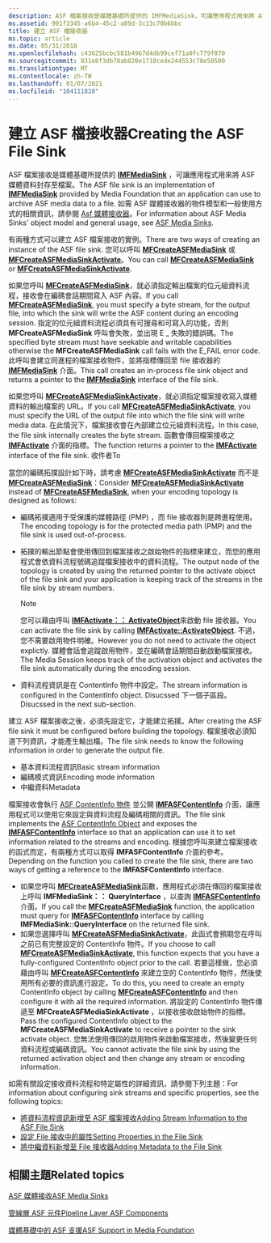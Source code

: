 ```yaml
---
description: ASF 檔案接收是媒體基礎所提供的 IMFMediaSink，可讓應用程式用來將 ASF 媒體資料封存至檔案。 如需 ASF 媒體接收物件模型和一般使用方式的相關資訊，請參閱 ASF 媒體接收器。
ms.assetid: 991f3345-a6b4-45c2-a89d-3c13c70b6bbc
title: 建立 ASF 檔接收器
ms.topic: article
ms.date: 05/31/2018
ms.openlocfilehash: c43625bcbc581b4967d4db99cef71a0fc779f070
ms.sourcegitcommit: 831e8f3db78ab820e1710cede244553c70e50500
ms.translationtype: MT
ms.contentlocale: zh-TW
ms.lasthandoff: 01/07/2021
ms.locfileid: "104111828"
---
```

# <a name="creating-the-asf-file-sink"></a><span data-ttu-id="4aa09-104">建立 ASF 檔接收器</span><span class="sxs-lookup"><span data-stu-id="4aa09-104">Creating the ASF File Sink</span></span>

<span data-ttu-id="4aa09-105">ASF 檔案接收是媒體基礎所提供的 [**IMFMediaSink**](/windows/desktop/api/mfidl/nn-mfidl-imfmediasink) ，可讓應用程式用來將 ASF 媒體資料封存至檔案。</span><span class="sxs-lookup"><span data-stu-id="4aa09-105">The ASF file sink is an implementation of [**IMFMediaSink**](/windows/desktop/api/mfidl/nn-mfidl-imfmediasink) provided by Media Foundation that an application can use to archive ASF media data to a file.</span></span> <span data-ttu-id="4aa09-106">如需 ASF 媒體接收器的物件模型和一般使用方式的相關資訊，請參閱 [Asf 媒體接收器](asf-media-sinks.md)。</span><span class="sxs-lookup"><span data-stu-id="4aa09-106">For information about ASF Media Sinks' object model and general usage, see [ASF Media Sinks](asf-media-sinks.md).</span></span>

<span data-ttu-id="4aa09-107">有兩種方式可以建立 ASF 檔案接收的實例。</span><span class="sxs-lookup"><span data-stu-id="4aa09-107">There are two ways of creating an instance of the ASF file sink.</span></span> <span data-ttu-id="4aa09-108">您可以呼叫 [**MFCreateASFMediaSink**](/windows/desktop/api/wmcontainer/nf-wmcontainer-mfcreateasfmediasink) 或 [**MFCreateASFMediaSinkActivate**](/windows/desktop/api/wmcontainer/nf-wmcontainer-mfcreateasfmediasinkactivate)。</span><span class="sxs-lookup"><span data-stu-id="4aa09-108">You can call [**MFCreateASFMediaSink**](/windows/desktop/api/wmcontainer/nf-wmcontainer-mfcreateasfmediasink) or [**MFCreateASFMediaSinkActivate**](/windows/desktop/api/wmcontainer/nf-wmcontainer-mfcreateasfmediasinkactivate).</span></span>

<span data-ttu-id="4aa09-109">如果您呼叫 [**MFCreateASFMediaSink**](/windows/desktop/api/wmcontainer/nf-wmcontainer-mfcreateasfmediasink)，就必須指定輸出檔案的位元組資料流程，接收會在編碼會話期間寫入 ASF 內容。</span><span class="sxs-lookup"><span data-stu-id="4aa09-109">If you call [**MFCreateASFMediaSink**](/windows/desktop/api/wmcontainer/nf-wmcontainer-mfcreateasfmediasink), you must specify a byte stream, for the output file, into which the sink will write the ASF content during an encoding session.</span></span> <span data-ttu-id="4aa09-110">指定的位元組資料流程必須具有可搜尋和可寫入的功能，否則 **MFCreateASFMediaSink** 呼叫會失敗，並出現 E \_ 失敗的錯誤碼。</span><span class="sxs-lookup"><span data-stu-id="4aa09-110">The specified byte stream must have seekable and writable capabilities otherwise the **MFCreateASFMediaSink** call fails with the E\_FAIL error code.</span></span> <span data-ttu-id="4aa09-111">此呼叫會建立同進程的檔案接收物件，並將指標傳回至 file 接收器的 [**IMFMediaSink**](/windows/desktop/api/mfidl/nn-mfidl-imfmediasink) 介面。</span><span class="sxs-lookup"><span data-stu-id="4aa09-111">This call creates an in-process file sink object and returns a pointer to the [**IMFMediaSink**](/windows/desktop/api/mfidl/nn-mfidl-imfmediasink) interface of the file sink.</span></span>

<span data-ttu-id="4aa09-112">如果您呼叫 [**MFCreateASFMediaSinkActivate**](/windows/desktop/api/wmcontainer/nf-wmcontainer-mfcreateasfmediasinkactivate)，就必須指定檔案接收寫入媒體資料的輸出檔案的 URL。</span><span class="sxs-lookup"><span data-stu-id="4aa09-112">If you call [**MFCreateASFMediaSinkActivate**](/windows/desktop/api/wmcontainer/nf-wmcontainer-mfcreateasfmediasinkactivate), you must specify the URL of the output file into which the file sink will write media data.</span></span> <span data-ttu-id="4aa09-113">在此情況下，檔案接收會在內部建立位元組資料流程。</span><span class="sxs-lookup"><span data-stu-id="4aa09-113">In this case, the file sink internally creates the byte stream.</span></span> <span data-ttu-id="4aa09-114">函數會傳回檔案接收之 [**IMFActivate**](/windows/desktop/api/mfobjects/nn-mfobjects-imfactivate) 介面的指標。</span><span class="sxs-lookup"><span data-stu-id="4aa09-114">The function returns a pointer to the [**IMFActivate**](/windows/desktop/api/mfobjects/nn-mfobjects-imfactivate) interface of the file sink.</span></span> <span data-ttu-id="4aa09-115">收件者</span><span class="sxs-lookup"><span data-stu-id="4aa09-115">To</span></span>

<span data-ttu-id="4aa09-116">當您的編碼拓撲設計如下時，請考慮 [**MFCreateASFMediaSinkActivate**](/windows/desktop/api/wmcontainer/nf-wmcontainer-mfcreateasfmediasinkactivate) 而不是 [**MFCreateASFMediaSink**](/windows/desktop/api/wmcontainer/nf-wmcontainer-mfcreateasfmediasink)：</span><span class="sxs-lookup"><span data-stu-id="4aa09-116">Consider [**MFCreateASFMediaSinkActivate**](/windows/desktop/api/wmcontainer/nf-wmcontainer-mfcreateasfmediasinkactivate) instead of [**MFCreateASFMediaSink**](/windows/desktop/api/wmcontainer/nf-wmcontainer-mfcreateasfmediasink), when your encoding topology is designed as follows:</span></span>

-   <span data-ttu-id="4aa09-117">編碼拓撲適用于受保護的媒體路徑 (PMP) ，而 file 接收器則是跨進程使用。</span><span class="sxs-lookup"><span data-stu-id="4aa09-117">The encoding topology is for the protected media path (PMP) and the file sink is used out-of-process.</span></span>
-   <span data-ttu-id="4aa09-118">拓撲的輸出節點會使用傳回到檔案接收之啟始物件的指標來建立，而您的應用程式會依資料流程號碼追蹤檔案接收中的資料流程。</span><span class="sxs-lookup"><span data-stu-id="4aa09-118">The output node of the topology is created by using the returned pointer to the activate object of the file sink and your application is keeping track of the streams in the file sink by stream numbers.</span></span>
    > [!Note]  
    > <span data-ttu-id="4aa09-119">您可以藉由呼叫 [**IMFActivate：： ActivateObject**](/windows/desktop/api/mfobjects/nf-mfobjects-imfactivate-activateobject)來啟動 file 接收器。</span><span class="sxs-lookup"><span data-stu-id="4aa09-119">You can activate the file sink by calling [**IMFActivate::ActivateObject**](/windows/desktop/api/mfobjects/nf-mfobjects-imfactivate-activateobject).</span></span> <span data-ttu-id="4aa09-120">不過，您不需要啟用物件明確。</span><span class="sxs-lookup"><span data-stu-id="4aa09-120">However you do not need to activate the object explictly.</span></span> <span data-ttu-id="4aa09-121">媒體會話會追蹤啟用物件，並在編碼會話期間自動啟動檔案接收。</span><span class="sxs-lookup"><span data-stu-id="4aa09-121">The Media Session keeps track of the activation object and activates the file sink automatically during the encoding session.</span></span>

     

-   <span data-ttu-id="4aa09-122">資料流程資訊是在 ContentInfo 物件中設定。</span><span class="sxs-lookup"><span data-stu-id="4aa09-122">The stream information is configured in the ContentInfo object.</span></span> <span data-ttu-id="4aa09-123">Disucssed 下一個子區段。</span><span class="sxs-lookup"><span data-stu-id="4aa09-123">Disucssed in the next sub-section.</span></span>

<span data-ttu-id="4aa09-124">建立 ASF 檔案接收之後，必須先設定它，才能建立拓撲。</span><span class="sxs-lookup"><span data-stu-id="4aa09-124">After creating the ASF file sink it must be configured before building the topology.</span></span> <span data-ttu-id="4aa09-125">檔案接收必須知道下列資訊，才能產生輸出檔。</span><span class="sxs-lookup"><span data-stu-id="4aa09-125">The file sink needs to know the following information in order to generate the output file.</span></span>

-   <span data-ttu-id="4aa09-126">基本資料流程資訊</span><span class="sxs-lookup"><span data-stu-id="4aa09-126">Basic stream information</span></span>
-   <span data-ttu-id="4aa09-127">編碼模式資訊</span><span class="sxs-lookup"><span data-stu-id="4aa09-127">Encoding mode information</span></span>
-   <span data-ttu-id="4aa09-128">中繼資料</span><span class="sxs-lookup"><span data-stu-id="4aa09-128">Metadata</span></span>

<span data-ttu-id="4aa09-129">檔案接收會執行 [ASF ContentInfo 物件](asf-contentinfo-object.md) 並公開 [**IMFASFContentInfo**](/windows/desktop/api/wmcontainer/nn-wmcontainer-imfasfcontentinfo) 介面，讓應用程式可以使用它來設定與資料流程及編碼相關的資訊。</span><span class="sxs-lookup"><span data-stu-id="4aa09-129">The file sink implements the [ASF ContentInfo Object](asf-contentinfo-object.md) and exposes the [**IMFASFContentInfo**](/windows/desktop/api/wmcontainer/nn-wmcontainer-imfasfcontentinfo) interface so that an application can use it to set information related to the streams and encoding.</span></span> <span data-ttu-id="4aa09-130">根據您呼叫來建立檔案接收的函式而定，有兩種方式可以取得 **IMFASFContentInfo** 介面的參考。</span><span class="sxs-lookup"><span data-stu-id="4aa09-130">Depending on the function you called to create the file sink, there are two ways of getting a reference to the **IMFASFContentInfo** interface.</span></span>

-   <span data-ttu-id="4aa09-131">如果您呼叫 [**MFCreateASFMediaSink**](/windows/desktop/api/wmcontainer/nf-wmcontainer-mfcreateasfmediasink)函數，應用程式必須在傳回的檔案接收上呼叫 **IMFMediaSink：： QueryInterface** ，以查詢 [**IMFASFContentInfo**](/windows/desktop/api/wmcontainer/nn-wmcontainer-imfasfcontentinfo)介面。</span><span class="sxs-lookup"><span data-stu-id="4aa09-131">If you call the [**MFCreateASFMediaSink**](/windows/desktop/api/wmcontainer/nf-wmcontainer-mfcreateasfmediasink) function, the application must query for [**IMFASFContentInfo**](/windows/desktop/api/wmcontainer/nn-wmcontainer-imfasfcontentinfo) interface by calling **IMFMediaSink::QueryInterface** on the returned file sink.</span></span>
-   <span data-ttu-id="4aa09-132">如果您選擇呼叫 [**MFCreateASFMediaSinkActivate**](/windows/desktop/api/wmcontainer/nf-wmcontainer-mfcreateasfmediasinkactivate)，此函式會預期您在呼叫之前已有完整設定的 ContentInfo 物件。</span><span class="sxs-lookup"><span data-stu-id="4aa09-132">If you choose to call [**MFCreateASFMediaSinkActivate**](/windows/desktop/api/wmcontainer/nf-wmcontainer-mfcreateasfmediasinkactivate), this function expects that you have a fully-configured ContentInfo object prior to the call.</span></span> <span data-ttu-id="4aa09-133">若要這樣做，您必須藉由呼叫 [**MFCreateASFContentInfo**](/windows/desktop/api/wmcontainer/nf-wmcontainer-mfcreateasfcontentinfo) 來建立空的 ContentInfo 物件，然後使用所有必要的資訊進行設定。</span><span class="sxs-lookup"><span data-stu-id="4aa09-133">To do this, you need to create an empty ContentInfo object by calling [**MFCreateASFContentInfo**](/windows/desktop/api/wmcontainer/nf-wmcontainer-mfcreateasfcontentinfo) and then configure it with all the required information.</span></span> <span data-ttu-id="4aa09-134">將設定的 ContentInfo 物件傳遞至 **MFCreateASFMediaSinkActivate** ，以接收接收啟始物件的指標。</span><span class="sxs-lookup"><span data-stu-id="4aa09-134">Pass the configured ContentInfo object to the **MFCreateASFMediaSinkActivate** to receive a pointer to the sink activate object.</span></span> <span data-ttu-id="4aa09-135">您無法使用傳回的啟用物件來啟動檔案接收，然後變更任何資料流程或編碼資訊。</span><span class="sxs-lookup"><span data-stu-id="4aa09-135">You cannot activate the file sink by using the returned activation object and then change any stream or encoding information.</span></span>

<span data-ttu-id="4aa09-136">如需有關設定接收資料流程和特定屬性的詳細資訊，請參閱下列主題：</span><span class="sxs-lookup"><span data-stu-id="4aa09-136">For information about configuring sink streams and specific properties, see the following topics:</span></span>

-   [<span data-ttu-id="4aa09-137">將資料流程資訊新增至 ASF 檔案接收</span><span class="sxs-lookup"><span data-stu-id="4aa09-137">Adding Stream Information to the ASF File Sink</span></span>](adding-stream-information-to-the-asf-file-sink.md)
-   [<span data-ttu-id="4aa09-138">設定 File 接收中的屬性</span><span class="sxs-lookup"><span data-stu-id="4aa09-138">Setting Properties in the File Sink</span></span>](setting-properties-in-the-file-sink.md)
-   [<span data-ttu-id="4aa09-139">將中繼資料新增至 File 接收器</span><span class="sxs-lookup"><span data-stu-id="4aa09-139">Adding Metadata to the File Sink</span></span>](adding-metadata-to-the-file-sink.md)

## <a name="related-topics"></a><span data-ttu-id="4aa09-140">相關主題</span><span class="sxs-lookup"><span data-stu-id="4aa09-140">Related topics</span></span>

<dl> <dt>

[<span data-ttu-id="4aa09-141">ASF 媒體接收</span><span class="sxs-lookup"><span data-stu-id="4aa09-141">ASF Media Sinks</span></span>](asf-media-sinks.md)
</dt> <dt>

[<span data-ttu-id="4aa09-142">管線層 ASF 元件</span><span class="sxs-lookup"><span data-stu-id="4aa09-142">Pipeline Layer ASF Components</span></span>](pipeline-layer-asf-components.md)
</dt> <dt>

[<span data-ttu-id="4aa09-143">媒體基礎中的 ASF 支援</span><span class="sxs-lookup"><span data-stu-id="4aa09-143">ASF Support in Media Foundation</span></span>](asf-support-in-media-foundation.md)
</dt> </dl>

 

 



